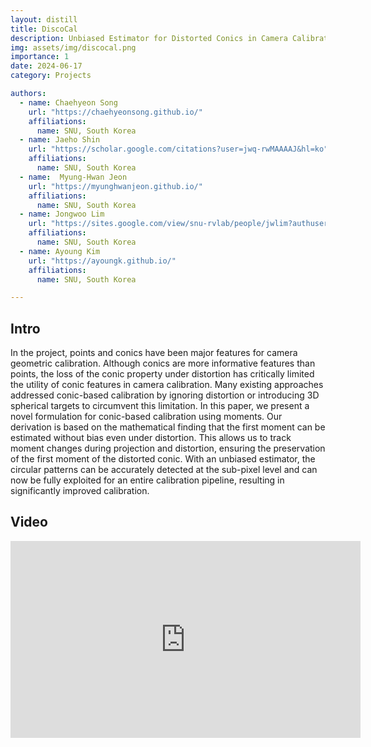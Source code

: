 ```yaml
---
layout: distill
title: DiscoCal
description: Unbiased Estimator for Distorted Conics in Camera Calibration
img: assets/img/discocal.png
importance: 1
date: 2024-06-17
category: Projects

authors:
  - name: Chaehyeon Song
    url: "https://chaehyeonsong.github.io/"
    affiliations: 
      name: SNU, South Korea
  - name: Jaeho Shin
    url: "https://scholar.google.com/citations?user=jwq-rwMAAAAJ&hl=ko"
    affiliations: 
      name: SNU, South Korea      
  - name:  Myung-Hwan Jeon
    url: "https://myunghwanjeon.github.io/"
    affiliations: 
      name: SNU, South Korea
  - name: Jongwoo Lim
    url: "https://sites.google.com/view/snu-rvlab/people/jwlim?authuser=0"
    affiliations: 
      name: SNU, South Korea
  - name: Ayoung Kim
    url: "https://ayoungk.github.io/"
    affiliations: 
      name: SNU, South Korea

---
```


<div class="row">
  <div class="col">
    <a target="_blank" href="https://github.com/chaehyeonsong/discocal" class="button button--sacnite button--round-l">
      <i class="fab fa-github fa-3x" title="Github link"></i>
    </a>
  </div>
  <div class="col-10">
    <a target="_blank" href="https://arxiv.org/pdf/2403.04583.pdf" class="button button--sacnite button--round-l">
      <i class="fas fa-file-pdf fa-3x" title="pdf link"></i>
    </a>
  </div>
</div>

## Intro

In the project, points and conics have been major features for camera geometric calibration. Although conics are more informative features than points, the loss of the conic property under distortion has critically limited the utility of conic features in camera calibration. Many existing approaches addressed conic-based calibration by ignoring distortion or introducing 3D spherical targets to circumvent this limitation. In this paper, we present a novel formulation for conic-based calibration using moments. Our derivation is based on the mathematical finding that the first moment can be estimated without bias even under distortion. This allows us to track moment changes during projection and distortion, ensuring the preservation of the first moment of the distorted conic. With an unbiased estimator, the circular patterns can be accurately detected at the sub-pixel level and can now be fully exploited for an entire calibration pipeline, resulting in significantly improved calibration.
## Video 

<div align="center">
  <iframe width="560" height="315" src="https://www.youtube.com/embed/87_R7Qkpczo?si=11msdiIqa2bJ8DVc" title="YouTube video player" frameborder="0" allow="accelerometer; autoplay; clipboard-write; encrypted-media; gyroscope; picture-in-picture; web-share" allowfullscreen></iframe>
</div>